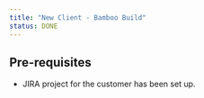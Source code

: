 ```yaml
---
title: "New Client - Bamboo Build"
status: DONE
---
```


## Pre-requisites
- JIRA project for the customer has been set up.
